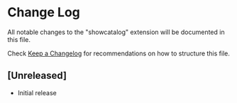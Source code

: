 # Change Log

All notable changes to the "showcatalog" extension will be documented in this file.

Check [Keep a Changelog](http://keepachangelog.com/) for recommendations on how to structure this file.

## [Unreleased]

- Initial release